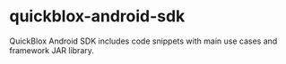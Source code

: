 quickblox-android-sdk
=====================

QuickBlox Android SDK includes code snippets with main use cases and framework JAR library.